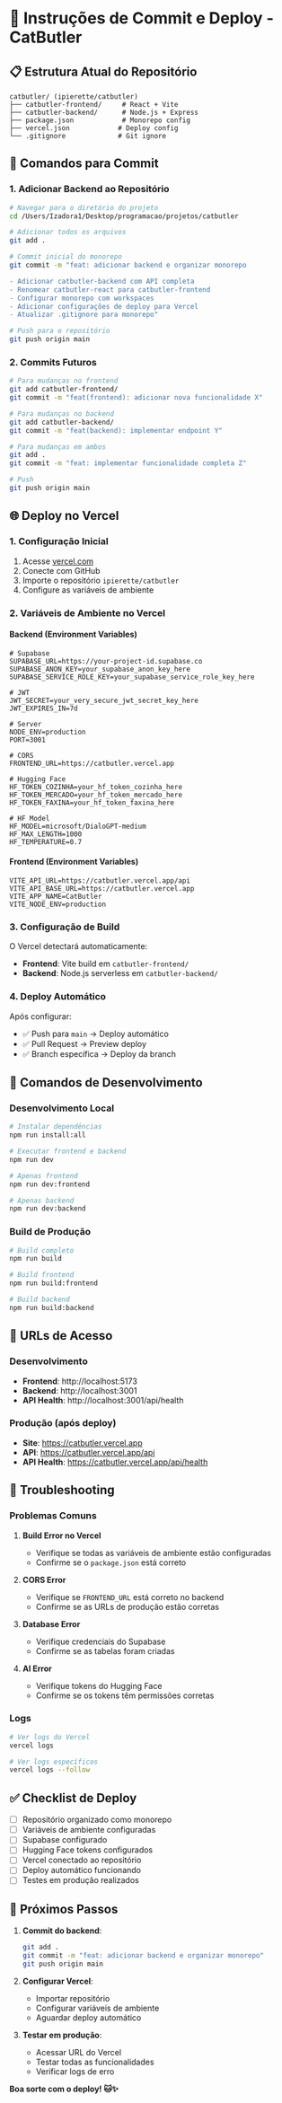 # 🚀 Instruções de Commit e Deploy - CatButler

## 📋 Estrutura Atual do Repositório

```
catbutler/ (ipierette/catbutler)
├── catbutler-frontend/     # React + Vite
├── catbutler-backend/      # Node.js + Express
├── package.json            # Monorepo config
├── vercel.json            # Deploy config
└── .gitignore             # Git ignore
```

## 🔄 Comandos para Commit

### 1. Adicionar Backend ao Repositório
```bash
# Navegar para o diretório do projeto
cd /Users/Izadora1/Desktop/programacao/projetos/catbutler

# Adicionar todos os arquivos
git add .

# Commit inicial do monorepo
git commit -m "feat: adicionar backend e organizar monorepo

- Adicionar catbutler-backend com API completa
- Renomear catbutler-react para catbutler-frontend
- Configurar monorepo com workspaces
- Adicionar configurações de deploy para Vercel
- Atualizar .gitignore para monorepo"

# Push para o repositório
git push origin main
```

### 2. Commits Futuros
```bash
# Para mudanças no frontend
git add catbutler-frontend/
git commit -m "feat(frontend): adicionar nova funcionalidade X"

# Para mudanças no backend
git add catbutler-backend/
git commit -m "feat(backend): implementar endpoint Y"

# Para mudanças em ambos
git add .
git commit -m "feat: implementar funcionalidade completa Z"

# Push
git push origin main
```

## 🌐 Deploy no Vercel

### 1. Configuração Inicial
1. Acesse [vercel.com](https://vercel.com)
2. Conecte com GitHub
3. Importe o repositório `ipierette/catbutler`
4. Configure as variáveis de ambiente

### 2. Variáveis de Ambiente no Vercel

#### Backend (Environment Variables)
```env
# Supabase
SUPABASE_URL=https://your-project-id.supabase.co
SUPABASE_ANON_KEY=your_supabase_anon_key_here
SUPABASE_SERVICE_ROLE_KEY=your_supabase_service_role_key_here

# JWT
JWT_SECRET=your_very_secure_jwt_secret_key_here
JWT_EXPIRES_IN=7d

# Server
NODE_ENV=production
PORT=3001

# CORS
FRONTEND_URL=https://catbutler.vercel.app

# Hugging Face
HF_TOKEN_COZINHA=your_hf_token_cozinha_here
HF_TOKEN_MERCADO=your_hf_token_mercado_here
HF_TOKEN_FAXINA=your_hf_token_faxina_here

# HF Model
HF_MODEL=microsoft/DialoGPT-medium
HF_MAX_LENGTH=1000
HF_TEMPERATURE=0.7
```

#### Frontend (Environment Variables)
```env
VITE_API_URL=https://catbutler.vercel.app/api
VITE_API_BASE_URL=https://catbutler.vercel.app
VITE_APP_NAME=CatButler
VITE_NODE_ENV=production
```

### 3. Configuração de Build

O Vercel detectará automaticamente:
- **Frontend**: Vite build em `catbutler-frontend/`
- **Backend**: Node.js serverless em `catbutler-backend/`

### 4. Deploy Automático

Após configurar:
- ✅ Push para `main` → Deploy automático
- ✅ Pull Request → Preview deploy
- ✅ Branch específica → Deploy da branch

## 🔧 Comandos de Desenvolvimento

### Desenvolvimento Local
```bash
# Instalar dependências
npm run install:all

# Executar frontend e backend
npm run dev

# Apenas frontend
npm run dev:frontend

# Apenas backend
npm run dev:backend
```

### Build de Produção
```bash
# Build completo
npm run build

# Build frontend
npm run build:frontend

# Build backend
npm run build:backend
```

## 📱 URLs de Acesso

### Desenvolvimento
- **Frontend**: http://localhost:5173
- **Backend**: http://localhost:3001
- **API Health**: http://localhost:3001/api/health

### Produção (após deploy)
- **Site**: https://catbutler.vercel.app
- **API**: https://catbutler.vercel.app/api
- **API Health**: https://catbutler.vercel.app/api/health

## 🐛 Troubleshooting

### Problemas Comuns

1. **Build Error no Vercel**
   - Verifique se todas as variáveis de ambiente estão configuradas
   - Confirme se o `package.json` está correto

2. **CORS Error**
   - Verifique se `FRONTEND_URL` está correto no backend
   - Confirme se as URLs de produção estão corretas

3. **Database Error**
   - Verifique credenciais do Supabase
   - Confirme se as tabelas foram criadas

4. **AI Error**
   - Verifique tokens do Hugging Face
   - Confirme se os tokens têm permissões corretas

### Logs
```bash
# Ver logs do Vercel
vercel logs

# Ver logs específicos
vercel logs --follow
```

## ✅ Checklist de Deploy

- [ ] Repositório organizado como monorepo
- [ ] Variáveis de ambiente configuradas
- [ ] Supabase configurado
- [ ] Hugging Face tokens configurados
- [ ] Vercel conectado ao repositório
- [ ] Deploy automático funcionando
- [ ] Testes em produção realizados

## 🎯 Próximos Passos

1. **Commit do backend**:
   ```bash
   git add .
   git commit -m "feat: adicionar backend e organizar monorepo"
   git push origin main
   ```

2. **Configurar Vercel**:
   - Importar repositório
   - Configurar variáveis de ambiente
   - Aguardar deploy automático

3. **Testar em produção**:
   - Acessar URL do Vercel
   - Testar todas as funcionalidades
   - Verificar logs de erro

**Boa sorte com o deploy! 🐱✨**
